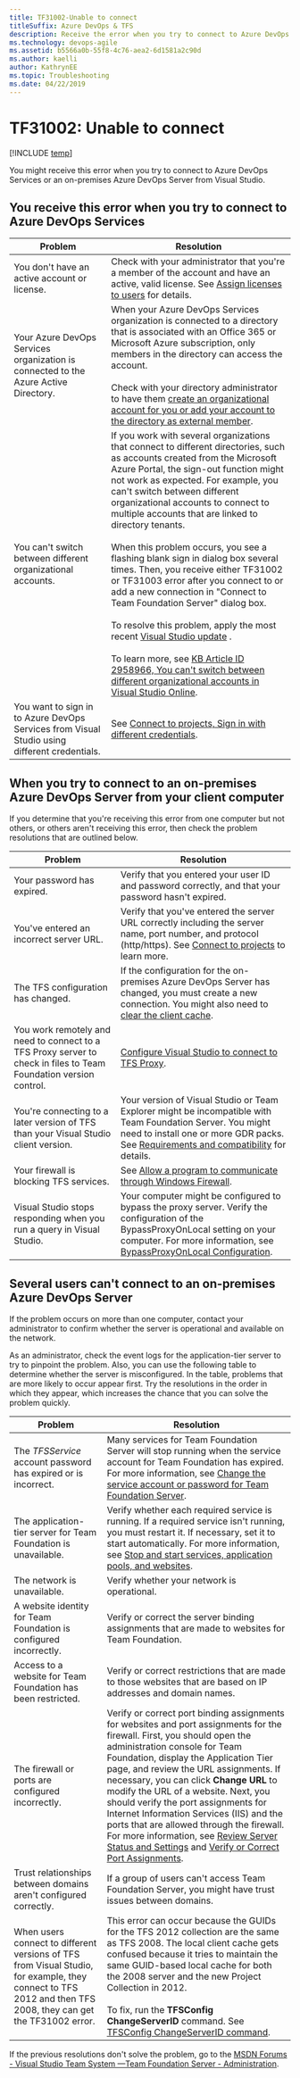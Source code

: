```yaml
---
title: TF31002-Unable to connect  
titleSuffix: Azure DevOps & TFS 
description: Receive the error when you try to connect to Azure DevOps Services or an on-premises Azure DevOps Server.
ms.technology: devops-agile
ms.assetid: b5566a0b-55f8-4c76-aea2-6d1581a2c90d
ms.author: kaelli
author: KathrynEE
ms.topic: Troubleshooting
ms.date: 04/22/2019
---
```


# TF31002: Unable to connect

[!INCLUDE [temp](../../includes/version-vsts-tfs-all-versions.md)]

You might receive this error when you try to connect to Azure DevOps Services or an on-premises Azure DevOps Server from Visual Studio.

## You receive this error when you try to connect to Azure DevOps Services

| Problem                                                                                      | Resolution                                                                                                                                                                                                                                                                                                                                                                                                                                                                                                                                                                                                                                                                                                                                                                                                                                                                                                                                                                                              |
| -------------------------------------------------------------------------------------------- | ------------------------------------------------------------------------------------------------------------------------------------------------------------------------------------------------------------------------------------------------------------------------------------------------------------------------------------------------------------------------------------------------------------------------------------------------------------------------------------------------------------------------------------------------------------------------------------------------------------------------------------------------------------------------------------------------------------------------------------------------------------------------------------------------------------------------------------------------------------------------------------------------------------------------------------------------------------------------------------------------------- |
| You don't have an active account or license.                                                 | Check with your administrator that you're a member of the account and have an active, valid license. See [Assign licenses to users](../../organizations/accounts/add-organization-users.md) for details.                                                                                                                                                                                                                                                                                                                                                                                                                                                                                                                                                                                                                                                                                                                                                                                                |
| Your Azure DevOps Services organization is connected to the Azure Active Directory.          | When your Azure DevOps Services organization is connected to a directory that is associated with an Office 365 or Microsoft Azure subscription, only members in the directory can access the account.<br /><br /> Check with your directory administrator to have them [create an organizational account for you or add your account to the directory as external member](/azure/active-directory/active-directory-create-users).                                                                                                                                                                                                                                                                                                                                                                                                                                                                                                                                                                       |
| You can't switch between different organizational accounts.                                  | If you work with several organizations that connect to different directories, such as accounts created from the Microsoft Azure Portal, the sign-out function might not work as expected. For example, you can't switch between different organizational accounts to connect to multiple accounts that are linked to directory tenants.<br /><br /> When this problem occurs, you see a flashing blank sign in dialog box several times. Then, you receive either TF31002 or TF31003 error after you connect to or add a new connection in "Connect to Team Foundation Server" dialog box.<br /><br /> To resolve this problem, apply the most recent [Visual Studio update](https://visualstudio.microsoft.com/downloads) .<br /><br /> To learn more, see [KB Article ID 2958966, You can't switch between different organizational accounts in Visual Studio Online](https://support.microsoft.com/help/2958966/you-can-t-switch-between-different-organizational-accounts-in-visual-studio-online). |
| You want to sign in to Azure DevOps Services from Visual Studio using different credentials. | See [Connect to projects, Sign in with different credentials](../../organizations/projects/connect-to-projects.md).                                                                                                                                                                                                                                                                                                                                                                                                                                                                                                                                                                                                                                                                                                                                                                                                                                                                                     |

## When you try to connect to an on-premises Azure DevOps Server from your client computer

If you determine that you're receiving this error from one computer but not others, or others aren't receiving this error, then check the problem resolutions that are outlined below.

| Problem                                                                                                           | Resolution                                                                                                                                                                                                                                                 |
| ----------------------------------------------------------------------------------------------------------------- | ---------------------------------------------------------------------------------------------------------------------------------------------------------------------------------------------------------------------------------------------------------- |
| Your password has expired.                                                                                        | Verify that you entered your user ID and password correctly, and that your password hasn't expired.                                                                                                                                                        |
| You've entered an incorrect server URL.                                                                           | Verify that you've entered the server URL correctly including the server name, port number, and protocol (http/https). See [Connect to projects](../../organizations/projects/connect-to-projects.md) to learn more.                                       |
| The TFS configuration has changed.                                                                                | If the configuration for the on-premises Azure DevOps Server has changed, you must create a new connection. You might also need to [clear the client cache](../../organizations/projects/connect-to-projects.md).                                          |
| You work remotely and need to connect to a TFS Proxy server to check in files to Team Foundation version control. | [Configure Visual Studio to connect to TFS Proxy](../../organizations/projects/connect-to-projects.md).                                                                                                                                                    |
| You're connecting to a later version of TFS than your Visual Studio client version.                               | Your version of Visual Studio or Team Explorer might be incompatible with Team Foundation Server. You might need to install one or more GDR packs. See [Requirements and compatibility](/azure/devops/server/requirements) for details.                    |
| Your firewall is blocking TFS services.                                                                           | See [Allow a program to communicate through Windows Firewall](https://technet.microsoft.com/library/cc766312.aspx).                                                                                                                                        |
| Visual Studio stops responding when you run a query in Visual Studio.                                             | Your computer might be configured to bypass the proxy server. Verify the configuration of the BypassProxyOnLocal setting on your computer. For more information, see [BypassProxyOnLocal Configuration](https://msdn.microsoft.com/library/ee248646.aspx). |

## Several users can't connect to an on-premises Azure DevOps Server

If the problem occurs on more than one computer, contact your administrator to confirm whether the server is operational and available on the network.

As an administrator, check the event logs for the application-tier server to try to pinpoint the problem. Also, you can use the following table to determine whether the server is misconfigured. In the table, problems that are more likely to occur appear first. Try the resolutions in the order in which they appear, which increases the chance that you can solve the problem quickly.

| Problem                                                                                                                                                      | Resolution                                                                                                                                                                                                                                                                                                                                                                                                                                                                                                                                                                                                                                                                    |
| ------------------------------------------------------------------------------------------------------------------------------------------------------------ | ----------------------------------------------------------------------------------------------------------------------------------------------------------------------------------------------------------------------------------------------------------------------------------------------------------------------------------------------------------------------------------------------------------------------------------------------------------------------------------------------------------------------------------------------------------------------------------------------------------------------------------------------------------------------------- |
| The _TFSService_ account password has expired or is incorrect.                                                                                               | Many services for Team Foundation Server will stop running when the service account for Team Foundation has expired. For more information, see [Change the service account or password for Team Foundation Server](/azure/devops/server/admin/change-service-account-password).                                                                                                                                                                                                                                                                                                                                                                                               |
| The application-tier server for Team Foundation is unavailable.                                                                                              | Verify whether each required service is running. If a required service isn't running, you must restart it. If necessary, set it to start automatically. For more information, see [Stop and start services, application pools, and websites](/azure/devops/server/admin/stop-start-services-pools).                                                                                                                                                                                                                                                                                                                                                                           |
| The network is unavailable.                                                                                                                                  | Verify whether your network is operational.                                                                                                                                                                                                                                                                                                                                                                                                                                                                                                                                                                                                                                   |
| A website identity for Team Foundation is configured incorrectly.                                                                                            | Verify or correct the server binding assignments that are made to websites for Team Foundation.                                                                                                                                                                                                                                                                                                                                                                                                                                                                                                                                                                               |
| Access to a website for Team Foundation has been restricted.                                                                                                 | Verify or correct restrictions that are made to those websites that are based on IP addresses and domain names.                                                                                                                                                                                                                                                                                                                                                                                                                                                                                                                                                               |
| The firewall or ports are configured incorrectly.                                                                                                            | Verify or correct port binding assignments for websites and port assignments for the firewall. First, you should open the administration console for Team Foundation, display the Application Tier page, and review the URL assignments. If necessary, you can click **Change URL** to modify the URL of a website. Next, you should verify the port assignments for Internet Information Services (IIS) and the ports that are allowed through the firewall. For more information, see [Review Server Status and Settings](/azure/devops/server/admin/stop-start-services-pools) and [Verify or Correct Port Assignments](/azure/devops/server/architecture/required-ports). |
| Trust relationships between domains aren't configured correctly.                                                                                             | If a group of users can't access Team Foundation Server, you might have trust issues between domains.                                                                                                                                                                                                                                                                                                                                                                                                                                                                                                                                                                         |
| When users connect to different versions of TFS from Visual Studio, for example, they connect to TFS 2012 and then TFS 2008, they can get the TF31002 error. | This error can occur because the GUIDs for the TFS 2012 collection are the same as TFS 2008. The local client cache gets confused because it tries to maintain the same GUID-based local cache for both the 2008 server and the new Project Collection in 2012.<br /><br /> To fix, run the **TFSConfig ChangeServerID** command. See [TFSConfig ChangeServerID command](/azure/devops/server/command-line/tfsconfig-cmd#changeserverid).                                                                                                                                                                                                                                     |

If the previous resolutions don't solve the problem, go to the [MSDN Forums - Visual Studio Team System &mdash;Team Foundation Server - Administration](https://go.microsoft.com/fwlink/?LinkId=54490).
